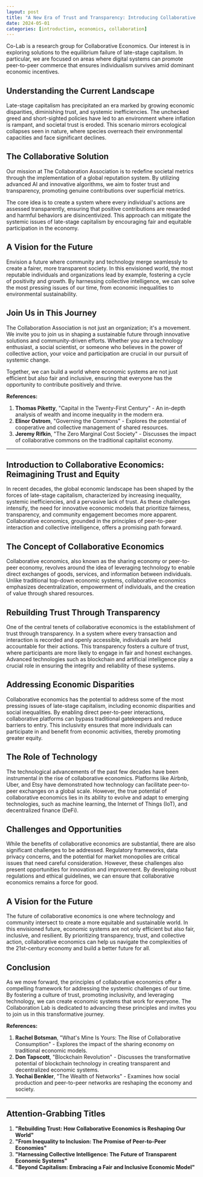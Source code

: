 ```yaml
---
layout: post
title: "A New Era of Trust and Transparency: Introducing Collaborative Economics"
date: 2024-05-01
categories: [introduction, economics, collaboration]
---
```

Co-Lab is a research group for Collaborative Economics. Our interest is in exploring solutions to the equilibrium failure of late-stage capitalism. In particular, we are focused on areas where digital systems can promote peer-to-peer commerce that ensures individualism survives amid dominant economic incentives.

<!--more-->

## Understanding the Current Landscape

Late-stage capitalism has precipitated an era marked by growing economic disparities, diminishing trust, and systemic inefficiencies. The unchecked greed and short-sighted policies have led to an environment where inflation is rampant, and societal trust is eroded. This scenario mirrors ecological collapses seen in nature, where species overreach their environmental capacities and face significant declines.

## The Collaborative Solution

Our mission at The Collaboration Association is to redefine societal metrics through the implementation of a global reputation system. By utilizing advanced AI and innovative algorithms, we aim to foster trust and transparency, promoting genuine contributions over superficial metrics.

The core idea is to create a system where every individual's actions are assessed transparently, ensuring that positive contributions are rewarded and harmful behaviors are disincentivized. This approach can mitigate the systemic issues of late-stage capitalism by encouraging fair and equitable participation in the economy.

## A Vision for the Future

Envision a future where community and technology merge seamlessly to create a fairer, more transparent society. In this envisioned world, the most reputable individuals and organizations lead by example, fostering a cycle of positivity and growth. By harnessing collective intelligence, we can solve the most pressing issues of our time, from economic inequalities to environmental sustainability.

## Join Us in This Journey

The Collaboration Association is not just an organization; it's a movement. We invite you to join us in shaping a sustainable future through innovative solutions and community-driven efforts. Whether you are a technology enthusiast, a social scientist, or someone who believes in the power of collective action, your voice and participation are crucial in our pursuit of systemic change.

Together, we can build a world where economic systems are not just efficient but also fair and inclusive, ensuring that everyone has the opportunity to contribute positively and thrive.

**References:**
1. **Thomas Piketty**, "Capital in the Twenty-First Century" - An in-depth analysis of wealth and income inequality in the modern era.
2. **Elinor Ostrom**, "Governing the Commons" - Explores the potential of cooperative and collective management of shared resources.
3. **Jeremy Rifkin**, "The Zero Marginal Cost Society" - Discusses the impact of collaborative commons on the traditional capitalist economy.

---

## Introduction to Collaborative Economics: Reimagining Trust and Equity

In recent decades, the global economic landscape has been shaped by the forces of late-stage capitalism, characterized by increasing inequality, systemic inefficiencies, and a pervasive lack of trust. As these challenges intensify, the need for innovative economic models that prioritize fairness, transparency, and community engagement becomes more apparent. Collaborative economics, grounded in the principles of peer-to-peer interaction and collective intelligence, offers a promising path forward.

## The Concept of Collaborative Economics

Collaborative economics, also known as the sharing economy or peer-to-peer economy, revolves around the idea of leveraging technology to enable direct exchanges of goods, services, and information between individuals. Unlike traditional top-down economic systems, collaborative economics emphasizes decentralization, empowerment of individuals, and the creation of value through shared resources.

## Rebuilding Trust Through Transparency

One of the central tenets of collaborative economics is the establishment of trust through transparency. In a system where every transaction and interaction is recorded and openly accessible, individuals are held accountable for their actions. This transparency fosters a culture of trust, where participants are more likely to engage in fair and honest exchanges. Advanced technologies such as blockchain and artificial intelligence play a crucial role in ensuring the integrity and reliability of these systems.

## Addressing Economic Disparities

Collaborative economics has the potential to address some of the most pressing issues of late-stage capitalism, including economic disparities and social inequalities. By enabling direct peer-to-peer interactions, collaborative platforms can bypass traditional gatekeepers and reduce barriers to entry. This inclusivity ensures that more individuals can participate in and benefit from economic activities, thereby promoting greater equity.

## The Role of Technology

The technological advancements of the past few decades have been instrumental in the rise of collaborative economics. Platforms like Airbnb, Uber, and Etsy have demonstrated how technology can facilitate peer-to-peer exchanges on a global scale. However, the true potential of collaborative economics lies in its ability to evolve and adapt to emerging technologies, such as machine learning, the Internet of Things (IoT), and decentralized finance (DeFi).

## Challenges and Opportunities

While the benefits of collaborative economics are substantial, there are also significant challenges to be addressed. Regulatory frameworks, data privacy concerns, and the potential for market monopolies are critical issues that need careful consideration. However, these challenges also present opportunities for innovation and improvement. By developing robust regulations and ethical guidelines, we can ensure that collaborative economics remains a force for good.

## A Vision for the Future

The future of collaborative economics is one where technology and community intersect to create a more equitable and sustainable world. In this envisioned future, economic systems are not only efficient but also fair, inclusive, and resilient. By prioritizing transparency, trust, and collective action, collaborative economics can help us navigate the complexities of the 21st-century economy and build a better future for all.

## Conclusion

As we move forward, the principles of collaborative economics offer a compelling framework for addressing the systemic challenges of our time. By fostering a culture of trust, promoting inclusivity, and leveraging technology, we can create economic systems that work for everyone. The Collaboration Lab is dedicated to advancing these principles and invites you to join us in this transformative journey.

**References:**
1. **Rachel Botsman**, "What's Mine Is Yours: The Rise of Collaborative Consumption" - Explores the impact of the sharing economy on traditional economic models.
2. **Don Tapscott**, "Blockchain Revolution" - Discusses the transformative potential of blockchain technology in creating transparent and decentralized economic systems.
3. **Yochai Benkler**, "The Wealth of Networks" - Examines how social production and peer-to-peer networks are reshaping the economy and society.

---

## Attention-Grabbing Titles

1. **"Rebuilding Trust: How Collaborative Economics is Reshaping Our World"**
2. **"From Inequality to Inclusion: The Promise of Peer-to-Peer Economies"**
3. **"Harnessing Collective Intelligence: The Future of Transparent Economic Systems"**
4. **"Beyond Capitalism: Embracing a Fair and Inclusive Economic Model"**
